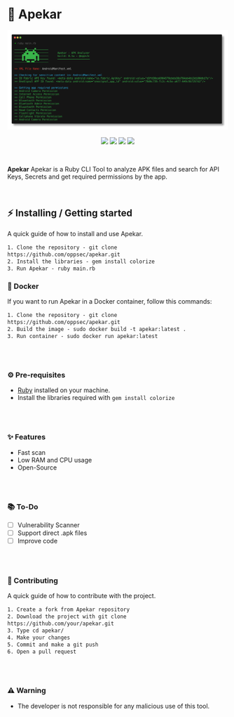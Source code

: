 # 👾 Apekar

<div align="center">
    <img src="./assets/out.png">
</div>

<p align="center">
    <img src="https://img.shields.io/github/license/oppsec/apekar?logo=github&logoColor=green&style=for-the-badge">
    <img src="https://img.shields.io/github/issues/oppsec/apekar?color=green&logo=github&logoColor=green&style=for-the-badge">
    <img src="https://img.shields.io/github/stars/oppsec/apekar?color=green&label=STARS&logo=github&logoColor=green&style=for-the-badge">
    <img src="https://img.shields.io/github/languages/code-size/apekar/juumla?color=green&logo=github&logoColor=green&style=for-the-badge">
</p>

<br>

<p> <b>Apekar</b> Apekar is a Ruby CLI Tool to analyze APK files and search for API Keys, Secrets and get required permissions by the app. </p>

<br>

## ⚡ Installing / Getting started

<p> A quick guide of how to install and use Apekar. </p>

```
1. Clone the repository - git clone https://github.com/oppsec/apekar.git
2. Install the libraries - gem install colorize
3. Run Apekar - ruby main.rb
```


### 🐳 Docker
If you want to run Apekar in a Docker container, follow this commands:

```
1. Clone the repository - git clone https://github.com/oppsec/apekar.git
2. Build the image - sudo docker build -t apekar:latest .
3. Run container - sudo docker run apekar:latest
```

<br><br>

### ⚙️ Pre-requisites
- [Ruby](https://www.ruby-lang.org/en/downloads/) installed on your machine.
- Install the libraries required with `gem install colorize`

<br><br>

### ✨ Features
- Fast scan
- Low RAM and CPU usage
- Open-Source


<br><br>

### 📚 To-Do
- [ ] Vulnerability Scanner
- [ ] Support direct .apk files
- [ ] Improve code

<br><br>

### 🔨 Contributing

A quick guide of how to contribute with the project.

```
1. Create a fork from Apekar repository
2. Download the project with git clone https://github.com/your/apekar.git
3. Type cd apekar/
4. Make your changes
5. Commit and make a git push
6. Open a pull request
```

<br><br>

### ⚠️ Warning
- The developer is not responsible for any malicious use of this tool.